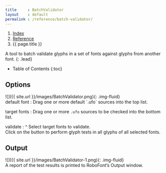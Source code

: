 ```yaml
---
title     : BatchValidator
layout    : default
permalink : /reference/batch-validator/
---
```


<nav aria-label="breadcrumb">
  <ol class="breadcrumb small">
    <li class="breadcrumb-item"><a href="{{ site.url }}">Index</a></li>
    <li class="breadcrumb-item"><a href="../../../reference">Reference</a></li>
    <li class="breadcrumb-item active" aria-current="page">{{ page.title }}</li>
  </ol>
</nav>

A tool to batch validate glyphs in a set of fonts against glyphs from another font.
{: .lead}

* Table of Contents
{:toc}


Options
-------

<div class='row'>
<div class='col' markdown='1'>
![]({{ site.url }}/images/BatchValidator.png){: .img-fluid}
</div>
<div class='col' markdown='1'>
default font
: Drag one or more default `.ufo` sources into the top list.

target fonts
: Drag one or more `.ufo` sources to be checked into the bottom list.

validate
: ^
  Select target fonts to validate.  
  Click on the button to perform glyph tests in all glyphs of all selected fonts.  
</div>
</div>


Output
------

<div class='row'>
<div class='col' markdown='1'>
![]({{ site.url }}/images/BatchValidator-1.png){: .img-fluid}
</div>
<div class='col' markdown='1'>
A report of the test results is printed to RoboFont’s Output window.  
</div>
</div>

